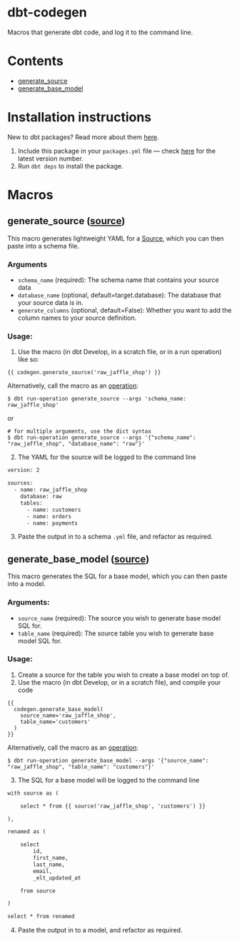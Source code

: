 # dbt-codegen

Macros that generate dbt code, and log it to the command line.

# Contents
* [generate_source](#generate_source-source)
* [generate_base_model](#generate_base_model-source)

# Installation instructions
New to dbt packages? Read more about them [here](https://docs.getdbt.com/docs/building-a-dbt-project/package-management/).
1. Include this package in your `packages.yml` file — check [here](https://hub.getdbt.com/fishtown-analytics/codegen/latest/) for the latest version number.
2. Run `dbt deps` to install the package.

# Macros
## generate_source ([source](macros/generate_source.sql))
This macro generates lightweight YAML for a [Source](https://docs.getdbt.com/docs/using-sources),
which you can then paste into a schema file.

### Arguments
* `schema_name` (required): The schema name that contains your source data
* `database_name` (optional, default=target.database): The database that your
source data is in.
* `generate_columns` (optional, default=False): Whether you want to add the
column names to your source definition.

### Usage:
1. Use the macro (in dbt Develop, in a scratch file, or in a run operation) like
  so:
```
{{ codegen.generate_source('raw_jaffle_shop') }}
```
Alternatively, call the macro as an [operation](https://docs.getdbt.com/docs/using-operations):
```
$ dbt run-operation generate_source --args 'schema_name: raw_jaffle_shop'
```
or
```
# for multiple arguments, use the dict syntax
$ dbt run-operation generate_source --args '{"schema_name": "raw_jaffle_shop", "database_name": "raw"}'
```
2. The YAML for the source will be logged to the command line
```txt
version: 2

sources:
  - name: raw_jaffle_shop
    database: raw
    tables:
      - name: customers
      - name: orders
      - name: payments
```
3. Paste the output in to a schema `.yml` file, and refactor as required.

## generate_base_model ([source](macros/generate_base_model.sql))
This macro generates the SQL for a base model, which you can then paste into a
model.

### Arguments:
* `source_name` (required): The source you wish to generate base model SQL for.
* `table_name` (required): The source table you wish to generate base model SQL for.


### Usage:
1. Create a source for the table you wish to create a base model on top of.
2. Use the macro (in dbt Develop, or in a scratch file), and compile your code
```
{{
  codegen.generate_base_model(
    source_name='raw_jaffle_shop',
    table_name='customers'
  )
}}
```
Alternatively, call the macro as an [operation](https://docs.getdbt.com/docs/using-operations):
```
$ dbt run-operation generate_base_model --args '{"source_name": "raw_jaffle_shop", "table_name": "customers"}'
```

3. The SQL for a base model will be logged to the command line
```txt
with source as (

    select * from {{ source('raw_jaffle_shop', 'customers') }}

),

renamed as (

    select
        id,
        first_name,
        last_name,
        email,
        _elt_updated_at

    from source

)

select * from renamed
```
4. Paste the output in to a model, and refactor as required.
